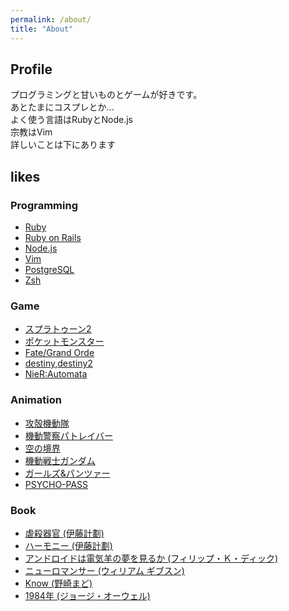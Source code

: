 ```yaml
---
permalink: /about/
title: "About"
---
```

## Profile  
プログラミングと甘いものとゲームが好きです。  
あとたまにコスプレとか...  
よく使う言語はRubyとNode.js  
宗教はVim  
詳しいことは下にあります  

## likes

### Programming  
- [Ruby](https://www.ruby-lang.org) 
- [Ruby on Rails](http://rubyonrails.org/) 
- [Node.js](https://nodejs.org)  
- [Vim](https://vim.sourceforge.io/)  
- [PostgreSQL](https://www.postgresql.org/)  
- [Zsh](http://www.zsh.org/) 

###  Game  
- [スプラトゥーン2](https://www.nintendo.co.jp/switch/aab6a/index.html)  
- [ポケットモンスター](http://www.pokemon.co.jp/)  
- [Fate/Grand Orde](http://www.fate-go.jp/)
- [destiny,destiny2](https://www.destinythegame.com/ja/home)
- [NieR:Automata](http://www.jp.square-enix.com/nierautomata/)

### Animation
- [攻殻機動隊](https://v-storage.bandaivisual.co.jp/sp-site/ghost-in-the-shell-special/)  
- [機動警察パトレイバー](https://v-storage.bandaivisual.co.jp/sp-site/patweb/)  
- [空の境界](http://www.karanokyoukai.com/)  
- [機動戦士ガンダム](http://www.gundam.info/)  
- [ガールズ&パンツァー](http://girls-und-panzer.jp/)  
- [PSYCHO-PASS](http://psycho-pass.com/)

### Book  
- [虐殺器官 (伊藤計劃)](https://www.amazon.co.jp/dp/B009DEMA02/ref=dp-kindle-redirect?_encoding=UTF8&btkr=1)  
- [ハーモニー (伊藤計劃)](https://www.amazon.co.jp/%E3%83%8F%E3%83%BC%E3%83%A2%E3%83%8B%E3%83%BC-%E3%83%8F%E3%83%A4%E3%82%AB%E3%83%AF%E6%96%87%E5%BA%ABJA-%E4%BC%8A%E8%97%A4-%E8%A8%88%E5%8A%83-ebook/dp/B009DEMA1Q/ref=pd_sim_351_1?_encoding=UTF8&psc=1&refRID=AZ15G56TMM3JN7EHGF8P)  
- [アンドロイドは電気羊の夢を見るか (フィリップ・Ｋ・ディック)](https://www.amazon.co.jp/%E3%82%A2%E3%83%B3%E3%83%89%E3%83%AD%E3%82%A4%E3%83%89%E3%81%AF%E9%9B%BB%E6%B0%97%E7%BE%8A%E3%81%AE%E5%A4%A2%E3%82%92%E8%A6%8B%E3%82%8B%E3%81%8B%EF%BC%9F-%E3%83%95%E3%82%A3%E3%83%AA%E3%83%83%E3%83%97%E3%83%BB%EF%BC%AB%E3%83%BB%E3%83%87%E3%82%A3%E3%83%83%E3%82%AF-ebook/dp/B009DELIO6/ref=sr_1_1?s=digital-text&ie=UTF8&qid=1515851593&sr=1-1&keywords=%E3%82%A2%E3%83%B3%E3%83%89%E3%83%AD%E3%82%A4%E3%83%89%E3%81%AF)  
- [ニューロマンサー (ウィリアム ギブスン)](https://www.amazon.co.jp/%E3%83%8B%E3%83%A5%E3%83%BC%E3%83%AD%E3%83%9E%E3%83%B3%E3%82%B5%E3%83%BC-%E3%83%8F%E3%83%A4%E3%82%AB%E3%83%AF%E6%96%87%E5%BA%ABSF-%E3%82%A6%E3%82%A3%E3%83%AA%E3%82%A2%E3%83%A0-%E3%82%AE%E3%83%96%E3%82%B9%E3%83%B3-ebook/dp/B072HFB5DQ/ref=sr_1_1?s=digital-text&ie=UTF8&qid=1515851618&sr=1-1&keywords=%E3%83%8B%E3%83%A5%E3%83%BC%E3%83%AD%E3%83%9E%E3%83%B3%E3%82%B5%E3%83%BC)  
- [Know (野崎まど)](https://www.amazon.co.jp/know-%E9%87%8E%E5%B4%8E%E3%81%BE%E3%81%A9-ebook/dp/B00FJ1DWH8/ref=sr_1_1?s=digital-text&ie=UTF8&qid=1515851695&sr=1-1&keywords=know)  
- [1984年 (ジョージ・オーウェル)](https://www.amazon.co.jp/%E4%B8%80%E4%B9%9D%E5%85%AB%E5%9B%9B%E5%B9%B4-%E3%83%8F%E3%83%A4%E3%82%AB%E3%83%AFepi%E6%96%87%E5%BA%AB-%E3%82%B8%E3%83%A7%E3%83%BC%E3%82%B8%E3%83%BB%E3%82%AA%E3%83%BC%E3%82%A6%E3%82%A7%E3%83%AB-ebook/dp/B009DEMC8W/ref=pd_sim_351_35?_encoding=UTF8&psc=1&refRID=AZ15G56TMM3JN7EHGF8P)

